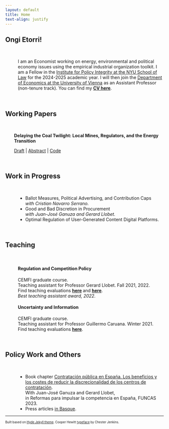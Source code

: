 ```yaml
---
layout: default
title: Home
text-align: justify
---
```


<style>
.indented {
  margin-left: 2em;
}
</style>

<!---  Picture on the top of the website  --->
<p align="center">
   <!--- <img width="300" height=auto src="/photos/PELLO (88).jpg"> ---> <!---  horizontal pic  --->
   <!--- <img width="400" height=auto src="/photos/PELLO (82).jpg"> ---> <!---  horizontal pic, close face  --->
   <!--- <img width="300" height=auto src="/photos/PELLO (88) black_white.jpg"> ---> <!---  horizontal pic, black and white  ---> 
   <!--- <img width="200" height=auto src="/photos/PELLO (53).jpg">  ---> <!---  vertical pic  --->
</p>

<!---  Blank line  --->
<!--- <br/> --->

<h2>Ongi Etorri!</h2>
<br/>
<dl>
<dd> 
I am an Economist working on energy, environmental and political economy issues using the empirical industrial organization toolkit. 
<!-- I just completed my PhD in Economics at <a href="https://www.cemfi.es/" target="_blank">CEMFI</a>. -->
I am a Fellow in the <a href="https://policyintegrity.org" target="_blank">Institute for Policy Integrity at the NYU School of Law</a> for the 2024-2025 academic year. 
I will then join the <a href="https://econ.univie.ac.at" target="_blank">Department of Economics at the University of Vienna</a>  as an Assistant Professor (non-tenure track).
You can find my <strong><a href="resume/pello_resume.pdf" target="_blank">CV here</a></strong>.
</dd>
<!--  My main interests lie in the fields of industrial organization, energy/environmental economics and political economy. -->

<!-- Social buttons: twitter, github, linkedin... -->
<!---  target="_blank": The links pop um in new tabs  --->
<!---  style="float: left; margin-right: 30px;": Allows for space between icons  --->
<!--- <a href="/documents/CV.pdf" target="_blank"><img src="/icons/file-solid.svg" style="display: inline-block; margin-right: 20px;" width="25" height="25" class="filter-gray-dark"></a><a href="mailto:pello.aspuru@cemfi.edu.es"><img src="/icons/envelope-solid.svg" style="display: inline-block; margin-right: 20px;" width="25" height="25" class="filter-gray-dark"></a><a href="https://github.com/pelloaspuru" target="_blank"><img src="/icons/github.svg" style= "display: inline-block; margin-right: 20px;" width="25" height="25" class="filter-gray-dark"></a><a href="https://github.com/pelloaspuru" target="_blank"><img src="/icons/google.svg" style= "display: inline-block; margin-right: 20px;" width="25" height="25" class="filter-gray-dark"></a><a href="https://twitter.com/pelloaspuru" target="_blank"><img src="/icons/twitter.svg" style="display: inline-block; margin-right: 20px;" width="25" height="25" class="filter-gray-dark"></a><a href="https://www.linkedin.com/in/pelloaspuru" target="_blank"><img src="/icons/linkedin.svg" style = "display: inline-block; margin-right: 0px;" width="25" height="25" class="filter-gray-dark"></a>
 --->
<!-- Social buttons: twitter, github, linkedin... -->
<!-- {% include social_links.html %} -->
<!---
<dd> <h4> References </h4>
    <ul>
   <li> <strong><a href="https://gllobet.github.io" target="_blank">Gerard Llobet</a></strong> Associate professor with tenure, CEMFI. </li>
   <li> <strong><a href="https://mreguant.github.io" target="_blank">Mar Reguant</a></strong> Professor, Northwestern University and BSE. </li>
   <li> <strong><a href="https://sites.google.com/view/dmitry-arkhangelsky/home" target="_blank">Dmitry Arkhangelsky</a></strong> Associate professor, CEMFI. </li>
   <li> <strong><a href="https://www.gautamgowrisankaran.com" target="_blank">Gautam Gowrisankaran</a></strong> Professor, Columbia University. </li>
    </ul>
</dd>
--->
</dl>
<!---  Blank line  --->

<br/>
<h2>Working Papers</h2>
<br/>

<dl>
  <dt class="indented">
    <h4 class="indented" style="margin: 0;">Delaying the Coal Twilight: Local Mines, Regulators, and the Energy Transition</h4>
  </dt>
  <dd class="indented">
    <p>
      <a href="papers/main.pdf" target="_blank">Draft</a> |
      <a href="javascript:void(0);" onclick="toggle('abstract_coal')">Abstract</a> |
      <a href="https://github.com/pelloaspuru/coal" target="_blank">Code</a>
    </p>
    <div id="abstract_coal" style="display:none;">
      <p>Coal is the first source of electricity worldwide, yet it is also the most polluting.
      Since 2010, the US has experienced a sharp reduction in natural gas prices, a close coal substitute.
      However, coal power plants invested $29 billion in upgrades between 2008 and 2019. 
      This paper aims to reconcile these two seemingly contradictory facts through a novel mechanism: the protection of local coal mines by electricity regulators.
      According to this mechanism, regulators from mining states encouraged coal plant upgrades that enabled the plants to keep procuring from the state's mines.
      Coal plant upgrades often translated into higher electricity prices, harming consumer welfare.
      Moreover, the upgrades extended the lifetime of the coal power plants, delaying their replacement and preventing substantial CO2 emission reductions.
      This paper combines reduced-form and structural estimation methods to find that, absent the coal protection channel, total US coal plant capacity in 2030 would have been 7% lower.</p>
    </div>
  </dd>
</dl>


<!---  Blank line  --->
<br/>

<h2>Work in Progress</h2>
<br/>
<dl>
<dd> 
   <ul>
   <li> Ballot Measures, Political Advertising, and Contribution Caps <br>
      <i>with Cristian Navarro Serrano.</i> </li>
   <li> Good and Bad Discretion in Procurement <br>
      <i>with Juan-José Ganuza and Gerard Llobet.</i> </li>
   <li>Optimal Regulation of User-Generated Content Digital Platforms.</li>
   </ul>
</dd>
</dl>

<!---  Blank line  --->
<br/>

<h2>Teaching</h2>
<br/>

<dl>
<dd> <h4> Regulation and Competition Policy </h4> </dd>
<dl>
<dd> CEMFI graduate course. <br> 
Teaching assistant for Professor Gerard Llobet. Fall 2021, 2022. <br> 
Find teaching evaluations <strong><a href="teaching/2020_21_RCP_TA_evaluation.pdf" target="_blank">here</a> </strong> and <strong><a href="teaching/2021_22_RCP_TA_evaluation.pdf" target="_blank">here</a></strong>. <br> 
<i> Best teaching assistant award, 2022. </i> </dd>
</dl>
</dl>

<dl>
<dd> <h4> Uncertainty and Information </h4> </dd>
<dl>
<dd> CEMFI graduate course. <br> 
Teaching assistant for Professor Guillermo Caruana. Winter 2021. <br>
Find teaching evaluations <strong><a href="teaching/2020_21_UA_TA_evaluation.pdf" target="_blank">here</a></strong>. <br> 
</dd>
</dl>
</dl>

<!---  Blank line  --->
<br/>

<h2>Policy Work and Others</h2>
<br/>

<dl>
<dd> 
   <ul>
   <li>Book chapter <a href="https://www.funcas.es/articulos/contratacion-publica-en-espana-los-beneficios-y-los-costes-de-reducir-la-discrecionalidad-de-los-centros-de-contratacion/" target="_blank">Contratación pública en Espańa. Los beneficios y los costes de reducir la discrecionalidad de los centros de contratación</a>. <br>
      With Juan-José Ganuza and Gerard Llobet, <br>
      in Reformas para impulsar la competencia en España, FUNCAS 2023.</li>
   <li>Press articles <a href="https://www.enpresabidea.eus/autor/pello-aspuru-lopez-munain_19530_115.html" target="_blank">in Basque</a>.</li>
   </ul>
</dd>
</dl>

---
<sup><sub>Built based on <a href="https://github.com/poole/hyde" target="_blank">Hyde Jekyll theme</a>. Cooper Hewitt <a href="https://www.cooperhewitt.org/open-source-at-cooper-hewitt/cooper-hewitt-the-typeface-by-chester-jenkins/" target="_blank">typeface</a> by Chester Jenkins.<sub><sup>

<script>
function toggle(id) {
  const el = document.getElementById(id);
  if (el.style.display === "none") {
    el.style.display = "block";
  } else {
    el.style.display = "none";
  }
}
</script>




